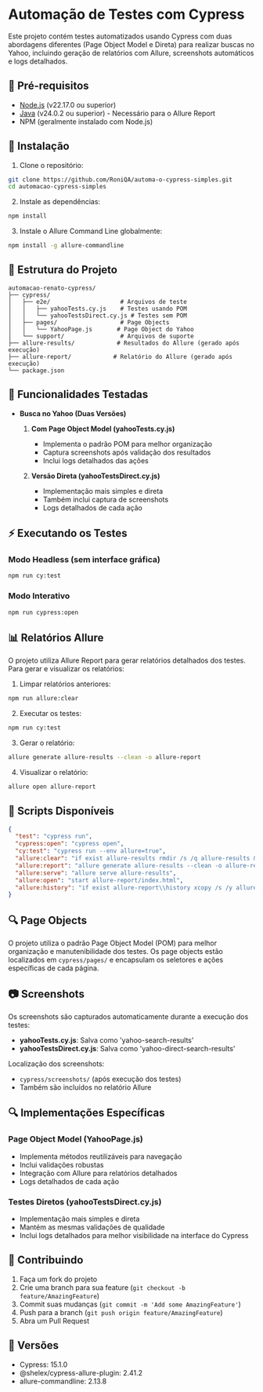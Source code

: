 # Automação de Testes com Cypress

Este projeto contém testes automatizados usando Cypress com duas abordagens diferentes (Page Object Model e Direta) para realizar buscas no Yahoo, incluindo geração de relatórios com Allure, screenshots automáticos e logs detalhados.

## 🔧 Pré-requisitos

- [Node.js](https://nodejs.org/) (v22.17.0 ou superior)
- [Java](https://www.java.com/) (v24.0.2 ou superior) - Necessário para o Allure Report
- NPM (geralmente instalado com Node.js)

## 🚀 Instalação

1. Clone o repositório:
```bash
git clone https://github.com/RoniQA/automa-o-cypress-simples.git
cd automacao-cypress-simples
```

2. Instale as dependências:
```bash
npm install
```

3. Instale o Allure Command Line globalmente:
```bash
npm install -g allure-commandline
```

## 📁 Estrutura do Projeto

```
automacao-renato-cypress/
├── cypress/
│   ├── e2e/                    # Arquivos de teste
│   │   ├── yahooTests.cy.js    # Testes usando POM
│   │   └── yahooTestsDirect.cy.js # Testes sem POM
│   ├── pages/                  # Page Objects
│   │   └── YahooPage.js       # Page Object do Yahoo
│   └── support/                # Arquivos de suporte
├── allure-results/            # Resultados do Allure (gerado após execução)
├── allure-report/            # Relatório do Allure (gerado após execução)
└── package.json
```

## 🎯 Funcionalidades Testadas

- **Busca no Yahoo (Duas Versões)**
  1. **Com Page Object Model (yahooTests.cy.js)**
     - Implementa o padrão POM para melhor organização
     - Captura screenshots após validação dos resultados
     - Inclui logs detalhados das ações
  
  2. **Versão Direta (yahooTestsDirect.cy.js)**
     - Implementação mais simples e direta
     - Também inclui captura de screenshots
     - Logs detalhados de cada ação

## ⚡ Executando os Testes

### Modo Headless (sem interface gráfica)
```bash
npm run cy:test
```

### Modo Interativo
```bash
npm run cypress:open
```

## 📊 Relatórios Allure

O projeto utiliza Allure Report para gerar relatórios detalhados dos testes. Para gerar e visualizar os relatórios:

1. Limpar relatórios anteriores:
```bash
npm run allure:clear
```

2. Executar os testes:
```bash
npm run cy:test
```

3. Gerar o relatório:
```bash
allure generate allure-results --clean -o allure-report
```

4. Visualizar o relatório:
```bash
allure open allure-report
```

## 📝 Scripts Disponíveis

```json
{
  "test": "cypress run",
  "cypress:open": "cypress open",
  "cy:test": "cypress run --env allure=true",
  "allure:clear": "if exist allure-results rmdir /s /q allure-results && if exist allure-report rmdir /s /q allure-report && if exist cypress\\screenshots rmdir /s /q cypress\\screenshots && if exist cypress\\videos rmdir /s /q cypress\\videos",
  "allure:report": "allure generate allure-results --clean -o allure-report",
  "allure:serve": "allure serve allure-results",
  "allure:open": "start allure-report/index.html",
  "allure:history": "if exist allure-report\\history xcopy /s /y allure-report\\history allure-results\\history\\ && if exist allure-report rmdir /s /q allure-report"
}
```

## 🔍 Page Objects

O projeto utiliza o padrão Page Object Model (POM) para melhor organização e manutenibilidade dos testes. Os page objects estão localizados em `cypress/pages/` e encapsulam os seletores e ações específicas de cada página.

## 📷 Screenshots

Os screenshots são capturados automaticamente durante a execução dos testes:
- **yahooTests.cy.js**: Salva como 'yahoo-search-results'
- **yahooTestsDirect.cy.js**: Salva como 'yahoo-direct-search-results'

Localização dos screenshots:
- `cypress/screenshots/` (após execução dos testes)
- Também são incluídos no relatório Allure

## 🔍 Implementações Específicas

### Page Object Model (YahooPage.js)
- Implementa métodos reutilizáveis para navegação
- Inclui validações robustas
- Integração com Allure para relatórios detalhados
- Logs detalhados de cada ação

### Testes Diretos (yahooTestsDirect.cy.js)
- Implementação mais simples e direta
- Mantém as mesmas validações de qualidade
- Inclui logs detalhados para melhor visibilidade na interface do Cypress

## 🤝 Contribuindo

1. Faça um fork do projeto
2. Crie uma branch para sua feature (`git checkout -b feature/AmazingFeature`)
3. Commit suas mudanças (`git commit -m 'Add some AmazingFeature'`)
4. Push para a branch (`git push origin feature/AmazingFeature`)
5. Abra um Pull Request

## 📌 Versões

- Cypress: 15.1.0
- @shelex/cypress-allure-plugin: 2.41.2
- allure-commandline: 2.13.8
